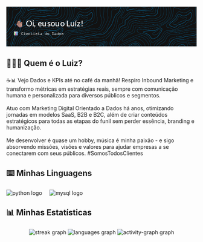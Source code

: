 ![Header](./github-header-image.png)

<h2 align="left">👨🏽‍💻 Quem é o Luiz?</h2>

###

<p align="left">☕📊 Vejo Dados e KPIs até no café da manhã! Respiro Inbound Marketing e transformo métricas em estratégias reais, sempre com comunicação humana e personalizada para diversos públicos e segmentos. <br><br>Atuo com Marketing Digital Orientado a Dados há anos, otimizando jornadas em modelos SaaS, B2B e B2C, além de criar conteúdos estratégicos para todas as etapas do funil sem perder essência, branding e humanização. <br><br>Me desenvolver é quase um hobby, música é minha paixão - e sigo absorvendo missões, visões e valores para ajudar empresas a se conectarem com seus públicos. #SomosTodosClientes</p>

###

<h2 align="left">⌨️ Minhas Linguagens</h2>

###

<div align="left">
  <img src="https://img.shields.io/badge/Python-3776AB?logo=python&logoColor=white&style=for-the-badge" height="40" alt="python logo"  />
  <img width="12" />
  <img src="https://cdn.simpleicons.org/mysql/4479A1" height="40" alt="mysql logo"  />
</div>

###

<h2 align="left">📊 Minhas Estatísticas</h2>

###

<div align="center">
  <img src="https://streak-stats.demolab.com?user=luizdaniloalmeida&locale=pt-br&mode=weekly&theme=rose_pine&hide_border=false&border_radius=5&date_format=j%20M%5B%20Y%5D&order=3" height="150" alt="streak graph"  />
  <img src="https://github-readme-stats.vercel.app/api/top-langs?username=luizdaniloalmeida&locale=pt-br&hide_title=false&layout=compact&card_width=320&langs_count=5&theme=rose_pine&hide_border=true&order=2&custom_title=%E2%8C%A8%EF%B8%8F%20Linguagens%20Recentes" height="150" alt="languages graph"  />
  <img src="https://github-readme-activity-graph.vercel.app/graph?username=luizdaniloalmeida&radius=16&theme=nightowl&area=true&order=5&custom_title=%F0%9F%8C%9F%F0%9F%8E%96%EF%B8%8F%F0%9F%97%93%EF%B8%8F%20Meu%20Gr%C3%A1fico%20de%20Contribui%C3%A7%C3%A3o&hide_border=true&hide_title=false" height="300" alt="activity-graph graph"  />
</div>

###
